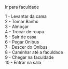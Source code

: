Ir para faculdade

1 - Levantar da cama <br>
2 - Tomar Banho <br>
3 - Almoçar <br>
4 - Trocar de roupa <br> 
5 - Sair de casa <br>
6 - Pegar Onibus <br>
7 - Descer do Onibus <br>
8 - Caminhar até a faculdade <br>
9 - Chegar na faculdade <br>
10 - Entrar na sala <br>